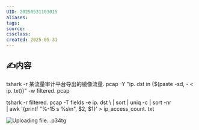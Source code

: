 ```yaml
---
UID: 20250531103015 
aliases: 
tags: 
source: 
cssclass: 
created: 2025-05-31
---
```


## ✍内容


tshark -r 某流量审计平台导出的镜像流量. pcap -Y "ip. dst in {$(paste -sd, - < ip. txt)}" -w filtered. pcap



 tshark -r filtered. pcap -T fields -e ip. dst \ 
| sort | uniq -c | sort -nr \
| awk '{printf "%-15 s %s\n", $2, $1}' > ip_access_count. txt


![Uploading file...p34tg]()
